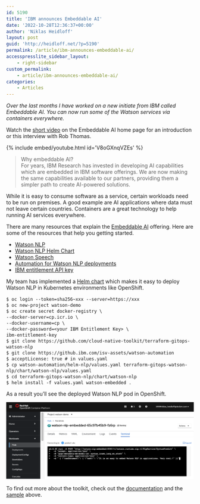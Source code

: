```yaml
---
id: 5190
title: 'IBM announces Embeddable AI'
date: '2022-10-28T12:36:37+00:00'
author: 'Niklas Heidloff'
layout: post
guid: 'http://heidloff.net/?p=5190'
permalink: /article/ibm-announces-embeddable-ai/
accesspresslite_sidebar_layout:
    - right-sidebar
custom_permalink:
    - article/ibm-announces-embeddable-ai/
categories:
    - Articles
---
```


*Over the last months I have worked on a new initiate from IBM called Embeddable AI. You can now run some of the Watson services via containers everywhere.*

Watch the [short video](https://www.ibm.com/partnerworld/program/embeddableai) on the Embeddable AI home page for an introduction or this interview with Rob Thomas.

{% include embed/youtube.html id='V8oGXnqVZEs' %}

> Why embeddable AI?  
> For years, IBM Research has invested in developing AI capabilities which are embedded in IBM software offerings. We are now making the same capabilities available to our partners, providing them a simpler path to create AI-powered solutions.

While it is easy to consume software as a service, certain workloads need to be run on premises. A good example are AI applications where data must not leave certain countries. Containers are a great technology to help running AI services everywhere.

There are many resources that explain the [Embeddable AI](https://github.com/IBM/watson-automation/tree/8973caa7f1a4eac6831ffa087c8a5ad1a9195728#resources) offering. Here are some of the resources that help you getting started.

- [Watson NLP](https://www.ibm.com/docs/en/watson-libraries?topic=watson-natural-language-processing-library-embed-home)
- [Watson NLP Helm Chart](https://github.com/IBM/watson-automation/blob/8973caa7f1a4eac6831ffa087c8a5ad1a9195728/documentation/NLPHelmChart.md)
- [Watson Speech](https://www.ibm.com/products/watson-speech-embed-libraries)
- [Automation for Watson NLP deployments](https://github.com/IBM/watson-automation/)
- [IBM entitlement API key](https://www.ibm.com/docs/en/cloud-paks/cp-data/4.5.x?topic=information-obtaining-your-entitlement-api-key)

My team has implemented a [Helm chart](https://github.com/IBM/watson-automation/blob/8973caa7f1a4eac6831ffa087c8a5ad1a9195728/documentation/NLPHelmChart.md) which makes it easy to deploy Watson NLP in Kubernetes environments like OpenShift.

```
$ oc login --token=sha256~xxx --server=https://xxx
$ oc new-project watson-demo
$ oc create secret docker-registry \
--docker-server=cp.icr.io \
--docker-username=cp \
--docker-password=<your IBM Entitlement Key> \
ibm-entitlement-key
$ git clone https://github.com/cloud-native-toolkit/terraform-gitops-watson-nlp 
$ git clone https://github.ibm.com/isv-assets/watson-automation
$ acceptLicense: true # in values.yaml
$ cp watson-automation/helm-nlp/values.yaml terraform-gitops-watson-nlp/chart/watson-nlp/values.yaml
$ cd terraform-gitops-watson-nlp/chart/watson-nlp
$ helm install -f values.yaml watson-embedded .
```

As a result you’ll see the deployed Watson NLP pod in OpenShift.

![image](/assets/img/2022/10/openshift-15.png)

To find out more about the toolkit, check out the [documentation](https://operate.cloudnativetoolkit.dev/) and the [sample](https://github.com/IBM/watson-automation) above.